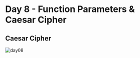 # Day 8 - Function Parameters & Caesar Cipher

## Caesar Cipher

![day08](https://user-images.githubusercontent.com/98851253/154520105-abaafffe-fbcb-4f68-bfc8-a9bea12e2bc9.gif)
